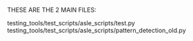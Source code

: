 THESE ARE THE 2 MAIN FILES: 

testing_tools/test_scripts/asle_scripts/test.py
testing_tools/test_scripts/asle_scripts/pattern_detection_old.py
